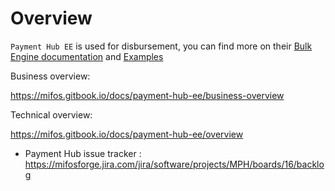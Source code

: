 # Overview

`Payment Hub EE` is used for disbursement, you can find more on their
[Bulk Engine documentation](https://app.gitbook.com/o/-L_J6oxbPK3wAuGnofJl/s/-L_J6oxfkTjM9Go4YNSW/c/U4Ptc4WiXZ0Hzkr7J6S2/payment-hub-ee/overview/payment-hub-integration)
and
[Examples](https://app.gitbook.com/o/-L_J6oxbPK3wAuGnofJl/s/-L_J6oxfkTjM9Go4YNSW/payment-hub-ee/overview/example)

Business overview:

<https://mifos.gitbook.io/docs/payment-hub-ee/business-overview>

Technical overview:

<https://mifos.gitbook.io/docs/payment-hub-ee/overview>

- Payment Hub issue tracker : <https://mifosforge.jira.com/jira/software/projects/MPH/boards/16/backlog>
